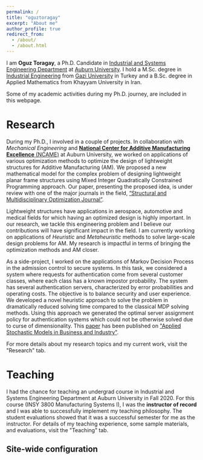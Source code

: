 ```yaml
---
permalink: /
title: "oguztoragay"
excerpt: "About me"
author_profile: true
redirect_from: 
  - /about/
  - /about.html
---
```


I am **Oguz Toragay**, a Ph.D. Candidate in [Industrial and Systems Engineering Department](https://eng.auburn.edu/insy/) at [Auburn University](http://www.auburn.edu/). I hold a M.Sc. degree in [Industrial Engineering](https://mf-em.gazi.edu.tr/?language=en_US) from [Gazi University](https://gazi.edu.tr/?language=en_US) in Turkey and a B.Sc. degree in Applied Mathematics from Khayyam University in Iran.

Some of my academic activities during my Ph.D. journey, are included in this webpage.


Research
======
During my Ph.D., I involved in a couple of projects. In collaboration with _Mechanical Engineering_ and [**National Center for Additive Manufacturing Excellence** (NCAME)](https://www.eng.auburn.edu/research/centers/additive/) at Auburn University, we worked on applications of various optimization methods to optimize the design of lightweight structures for Additive Manufacturing (AM). We proposed a new mathematical model for the complex problem of designing lightweight planar frame structures using Mixed Integer Quadratically Constrained Programming approach. Our paper, presenting the proposed idea, is under review with one of the major journals in the field, [“Structural and Multidisciplinary Optimization Journal”](https://www.springer.com/journal/158/).

Lightweight structures have applications in aerospace, automotive and medical fields for which having an optimized design is highly important. In our research, we tackle this engineering problem and I believe our contributions will have significant impact in the field. I am currently working on applications of _Heuristic_ and _Metaheuristic_ methods to solve large-scale design problems for AM. My research is impactful in terms of bringing the optimization methods and AM closer. 

As a side-project, I worked on the applications of Markov Decision Process in the admission control to secure systems. In this task, we considered a system where requests for authentication come from several customer classes, where each class has a known impostor probability. The system has several authentication servers, characterized by error probabilities and operating costs. The objective is to balance security and user experience. We developed a novel heuristic approach to solve the problem in dramatically reduced solving time compared to the classical MDP solving methods. Using this approach we generated the optimal server assignment policy for authentication systems which could not be otherwise solved due to curse of dimensionality. This [paper](https://onlinelibrary.wiley.com/doi/full/10.1002/asmb.2619) has been published on ["Applied Stochastic Models in Business and Industry"](https://onlinelibrary.wiley.com/journal/15264025).

For more details about my research topics and my current work, visit the "Research" tab.

Teaching
======
I had the chance for teaching an undergrad course in Industrial and Systems Engineering Department at Auburn University in Fall 2020. For this course (INSY 3800 Manufacturing Systems I), I was the **instructor of record** and I was able to successfully implement my teaching philosophy. The student evaluations showed that it was a successful semester for me as the instructor. For details of my teaching experience, some sample materials, and evaluations, visit the "Teaching" tab.  


Site-wide configuration
------
